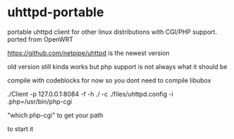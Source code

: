 # uhttpd-portable
portable uhttpd client for other linux distributions with CGI/PHP support. ported from OpenWRT

https://github.com/netpipe/uhttpd is the newest version



old version still kinda works but php support is not always what it should be

compile with codeblocks for now so you dont need to compile libubox

./Client -p 127.0.0.1:8084 -f -h ./ -c ./files/uhttpd.config -i .php=/usr/bin/php-cgi



"which php-cgi" to get your path

  to start it

